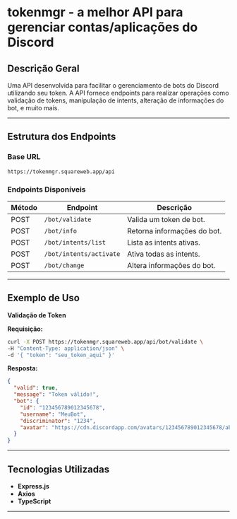 # tokenmgr - a melhor API para gerenciar contas/aplicações do Discord

## Descrição Geral
Uma API desenvolvida para facilitar o gerenciamento de bots do Discord utilizando seu token. A API fornece endpoints para realizar operações como validação de tokens, manipulação de intents, alteração de informações do bot, e muito mais.

---

## Estrutura dos Endpoints

### **Base URL**
`https://tokenmgr.squareweb.app/api`

### **Endpoints Disponíveis**

| Método | Endpoint            | Descrição                               |
|--------|---------------------|-----------------------------------------|
| POST   | `/bot/validate`     | Valida um token de bot.                 |
| POST   | `/bot/info`         | Retorna informações do bot.             |
| POST   | `/bot/intents/list` | Lista as intents ativas.                |
| POST   | `/bot/intents/activate` | Ativa todas as intents.            |
| POST   | `/bot/change`       | Altera informações do bot.              |

---

## Exemplo de Uso

**Validação de Token**

**Requisição:**
```bash
curl -X POST https://tokenmgr.squareweb.app/api/bot/validate \
-H "Content-Type: application/json" \
-d '{ "token": "seu_token_aqui" }'
```

**Resposta:**
```json
{
  "valid": true,
  "message": "Token válido!",
  "bot": {
    "id": "123456789012345678",
    "username": "MeuBot",
    "discriminator": "1234",
    "avatar": "https://cdn.discordapp.com/avatars/123456789012345678/abc123.png"
  }
}
```

---

## Tecnologias Utilizadas

- **Express.js**
- **Axios**
- **TypeScript**

---
